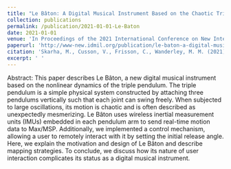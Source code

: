 ```yaml
---
title: "Le Bâton: A Digital Musical Instrument Based on the Chaotic Triple Pendulum"
collection: publications
permalink: /publication/2021-01-01-Le-Baton
date: 2021-01-01
venue: 'In Proceedings of the 2021 International Conference on New Interfaces for Musical Expression'
paperurl: 'http://www-new.idmil.org/publication/le-baton-a-digital-musical-instrument-based-on-the-chaotic-triple-pendulum/'
citation: 'Skarha, M., Cusson, V., Frisson, C., Wanderley, M. M. (2021). Le Bâton: A Digital Musical Instrument Based on the Chaotic Triple Pendulum. In Proceedings of the 2021 International Conference on New Interfaces for Musical Expression.'
excerpt: ' '
---
```


Abstract:
This paper describes Le Bâton, a new digital musical instrument based on the nonlinear dynamics of the triple pendulum. The triple pendulum is a simple physical system constructed by attaching three pendulums vertically such that each joint can swing freely. When subjected to large oscillations, its motion is chaotic and is often described as unexpectedly mesmerizing. Le Bâton uses wireless inertial measurement units (IMUs) embedded in each pendulum arm to send real-time motion data to Max/MSP. Additionally, we implemented a control mechanism, allowing a user to remotely interact with it by setting the initial release angle. Here, we explain the motivation and design of Le Bâton and describe mapping strategies. To conclude, we discuss how its nature of user interaction complicates its status as a digital musical instrument.